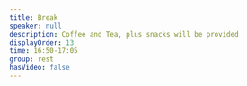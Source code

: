 ```yaml
---
title: Break
speaker: null
description: Coffee and Tea, plus snacks will be provided
displayOrder: 13
time: 16:50-17:05
group: rest
hasVideo: false
---
```

